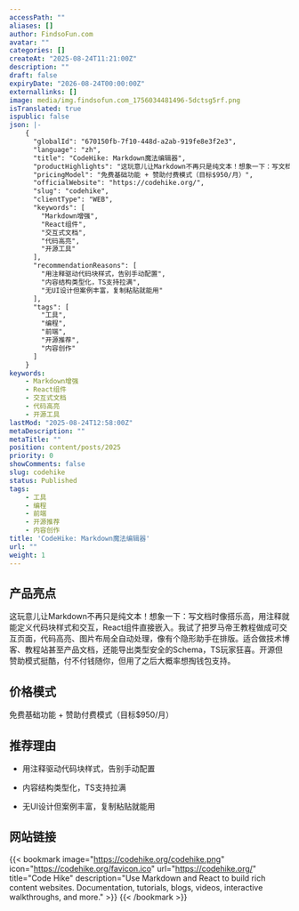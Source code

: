 ```yaml
---
accessPath: ""
aliases: []
author: FindsoFun.com
avatar: ""
categories: []
createAt: "2025-08-24T11:21:00Z"
description: ""
draft: false
expiryDate: "2026-08-24T00:00:00Z"
externallinks: []
image: media/img.findsofun.com_1756034481496-5dctsg5rf.png
isTranslated: true
ispublic: false
json: |-
    {
      "globalId": "670150fb-7f10-448d-a2ab-919fe8e3f2e3",
      "language": "zh",
      "title": "CodeHike: Markdown魔法编辑器",
      "productHighlights": "这玩意儿让Markdown不再只是纯文本！想象一下：写文档时像搭乐高，用注释就能定义代码块样式和交互，React组件直接嵌入。我试了把罗马帝王教程做成可交互页面，代码高亮、图片布局全自动处理，像有个隐形助手在排版。适合做技术博客、教程站甚至产品文档，还能导出类型安全的Schema，TS玩家狂喜。开源但赞助模式挺酷，付不付钱随你，但用了之后大概率想掏钱包支持。",
      "pricingModel": "免费基础功能 + 赞助付费模式（目标$950/月）",
      "officialWebsite": "https://codehike.org/",
      "slug": "codehike",
      "clientType": "WEB",
      "keywords": [
        "Markdown增强",
        "React组件",
        "交互式文档",
        "代码高亮",
        "开源工具"
      ],
      "recommendationReasons": [
        "用注释驱动代码块样式，告别手动配置",
        "内容结构类型化，TS支持拉满",
        "无UI设计但案例丰富，复制粘贴就能用"
      ],
      "tags": [
        "工具",
        "编程",
        "前端",
        "开源推荐",
        "内容创作"
      ]
    }
keywords:
    - Markdown增强
    - React组件
    - 交互式文档
    - 代码高亮
    - 开源工具
lastMod: "2025-08-24T12:58:00Z"
metaDescription: ""
metaTitle: ""
position: content/posts/2025
priority: 0
showComments: false
slug: codehike
status: Published
tags:
    - 工具
    - 编程
    - 前端
    - 开源推荐
    - 内容创作
title: 'CodeHike: Markdown魔法编辑器'
url: ""
weight: 1
---
```

## 产品亮点
这玩意儿让Markdown不再只是纯文本！想象一下：写文档时像搭乐高，用注释就能定义代码块样式和交互，React组件直接嵌入。我试了把罗马帝王教程做成可交互页面，代码高亮、图片布局全自动处理，像有个隐形助手在排版。适合做技术博客、教程站甚至产品文档，还能导出类型安全的Schema，TS玩家狂喜。开源但赞助模式挺酷，付不付钱随你，但用了之后大概率想掏钱包支持。

## 价格模式
<!--more-->免费基础功能 + 赞助付费模式（目标$950/月）

## 推荐理由
- 用注释驱动代码块样式，告别手动配置

- 内容结构类型化，TS支持拉满

- 无UI设计但案例丰富，复制粘贴就能用

## 网站链接
{{< bookmark image="https://codehike.org/codehike.png" icon="https://codehike.org/favicon.ico" url="https://codehike.org/" title="Code Hike" description="Use Markdown and React to build rich content websites. Documentation, tutorials, blogs, videos, interactive walkthroughs, and more." >}}
{{< /bookmark >}}

